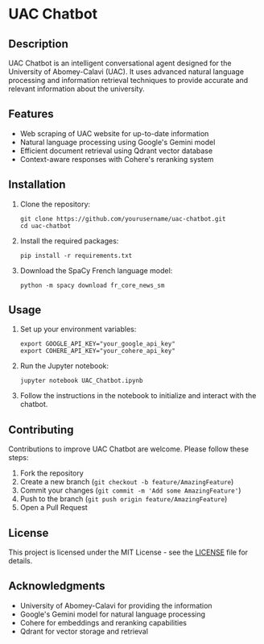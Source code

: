 # UAC Chatbot

## Description
UAC Chatbot is an intelligent conversational agent designed for the University of Abomey-Calavi (UAC). It uses advanced natural language processing and information retrieval techniques to provide accurate and relevant information about the university.

## Features
- Web scraping of UAC website for up-to-date information
- Natural language processing using Google's Gemini model
- Efficient document retrieval using Qdrant vector database
- Context-aware responses with Cohere's reranking system

## Installation

1. Clone the repository:
   ```
   git clone https://github.com/yourusername/uac-chatbot.git
   cd uac-chatbot
   ```

2. Install the required packages:
   ```
   pip install -r requirements.txt
   ```

3. Download the SpaCy French language model:
   ```
   python -m spacy download fr_core_news_sm
   ```

## Usage

1. Set up your environment variables:
   ```
   export GOOGLE_API_KEY="your_google_api_key"
   export COHERE_API_KEY="your_cohere_api_key"
   ```

2. Run the Jupyter notebook:
   ```
   jupyter notebook UAC_Chatbot.ipynb
   ```

3. Follow the instructions in the notebook to initialize and interact with the chatbot.

## Contributing
Contributions to improve UAC Chatbot are welcome. Please follow these steps:

1. Fork the repository
2. Create a new branch (`git checkout -b feature/AmazingFeature`)
3. Commit your changes (`git commit -m 'Add some AmazingFeature'`)
4. Push to the branch (`git push origin feature/AmazingFeature`)
5. Open a Pull Request

## License
This project is licensed under the MIT License - see the [LICENSE](LICENSE) file for details.

## Acknowledgments
- University of Abomey-Calavi for providing the information
- Google's Gemini model for natural language processing
- Cohere for embeddings and reranking capabilities
- Qdrant for vector storage and retrieval
